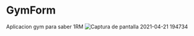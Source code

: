 # GymForm
Aplicacion  gym para saber  1RM
![Captura de pantalla 2021-04-21 194734](https://user-images.githubusercontent.com/80494896/115630531-8c93d180-a2da-11eb-97c4-ac8984b25979.jpg)
